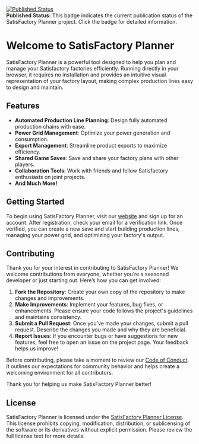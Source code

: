 [![Published Status](https://github.com/Programmer-Timmy/SatisFactory-planner/actions/workflows/deploy_satisfactory_planner.yml/badge.svg?branch=main)](https://github.com/Programmer-Timmy/SatisFactory-planner/actions/workflows/deploy_satisfactory_planner.yml)<br>
**Published Status:** This badge indicates the current publication status of the SatisFactory Planner project. Click the
badge for detailed information.
# Welcome to SatisFactory Planner

SatisFactory Planner is a powerful tool designed to help you plan and manage your Satisfactory factories efficiently. Running directly in your browser, it requires no installation and provides an intuitive visual representation of your factory layout, making complex production lines easy to design and maintain.

## Features

- **Automated Production Line Planning**: Design fully automated production chains with ease.
- **Power Grid Management**: Optimize your power generation and consumption.
- **Export Management**: Streamline product exports to maximize efficiency.
- **Shared Game Saves**: Save and share your factory plans with other players.
- **Collaboration Tools**: Work with friends and fellow Satisfactory enthusiasts on joint projects.
- **And Much More!**

## Getting Started

To begin using SatisFactory Planner, visit our [website](https://satisfactoryplanner.timmygamer.nl) and sign up for an account. After registration, check your email for a verification link. Once verified, you can create a new save and start building production lines, managing your power grid, and optimizing your factory's output.

## Contributing

Thank you for your interest in contributing to SatisFactory Planner! We welcome contributions from everyone, whether you’re a seasoned developer or just starting out. Here’s how you can get involved:

1. **Fork the Repository**: Create your own copy of the repository to make changes and improvements.
2. **Make Improvements**: Implement your features, bug fixes, or enhancements. Please ensure your code follows the project's guidelines and maintains consistency.
3. **Submit a Pull Request**: Once you’ve made your changes, submit a pull request. Describe the changes you made and why they are beneficial.
4. **Report Issues**: If you encounter bugs or have suggestions for new features, feel free to open an issue on the project page. Your feedback helps us improve!

Before contributing, please take a moment to review our [Code of Conduct](CODE_OF_CONDUCT.md). It outlines our expectations for community behavior and helps create a welcoming environment for all contributors.

Thank you for helping us make SatisFactory Planner better!

## License

SatisFactory Planner is licensed under the [SatisFactory Planner License](LICENSE.md). This license prohibits copying, modification, distribution, or sublicensing of the software or its derivatives without explicit permission. Please review the full license text for more details.
